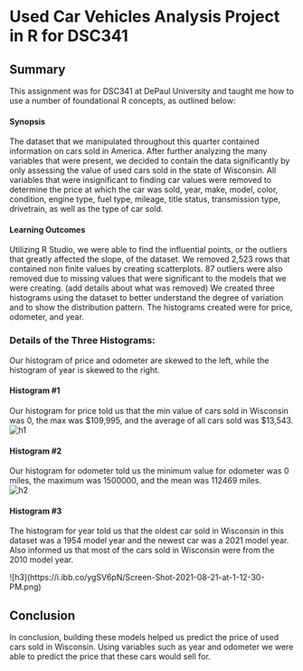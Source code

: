 # Used Car Vehicles Analysis Project in R for DSC341

## Summary

This assignment was for DSC341 at DePaul University and taught me how to use a number of foundational R concepts, as outlined below:

#### Synopsis
<p>
The dataset that we manipulated throughout this quarter contained information on cars sold in America. After further analyzing the many variables that were present, we decided to contain the data significantly by only assessing the value of used cars sold in the state of Wisconsin. All variables that were insignificant to finding car values were removed to determine the price at which the car was sold, year, make, model, color, condition, engine type, fuel type, mileage, title status, transmission type, drivetrain, as well as the type of car sold.
</p>

#### Learning Outcomes
<p>
Utilizing R Studio, we were able to find the influential points, or the outliers that greatly affected the slope, of the dataset. We removed 2,523 rows that contained non finite values by creating scatterplots. 87 outliers were also removed due to missing values that were significant to the models that we were creating. (add details about what was removed)
We created three histograms using the dataset to better understand the degree of variation and to show the distribution pattern. The histograms created were for price, odometer, and year. 

### <b>Details of the Three Histograms: </b>

Our histogram of price and odometer are skewed to the left, while the histogram of year is skewed to the right. 

#### Histogram #1 
Our histogram for price told us that the min value of cars sold in Wisconsin was 0, the max was $109,995, and the average of all cars sold was $13,543. 
<br>
![h1](https://i.ibb.co/5K9QxsN/Screen-Shot-2021-08-19-at-3-09-25-PM.png)

#### Histogram #2
Our histogram for odometer told us the minimum value for odometer was 0 miles, the maximum was 1500000, and the mean was 112469 miles. 
<br>
![h2](https://i.ibb.co/D7FCsZ6/Screen-Shot-2021-08-21-at-12-42-58-PM.png)


#### Histogram #3
The histogram for year told us that the oldest car sold in Wisconsin in this dataset was a 1954 model year and the newest car was a 2021 model year. Also informed us that most of the cars sold in Wisconsin were from the 2010 model year.
</p>
![h3](https://i.ibb.co/ygSV6pN/Screen-Shot-2021-08-21-at-1-12-30-PM.png)

## Conclusion
In conclusion, building these models helped us predict the price of used cars sold in Wisconsin. Using variables such as year and odometer we were able to predict the price that these cars would sell for. 